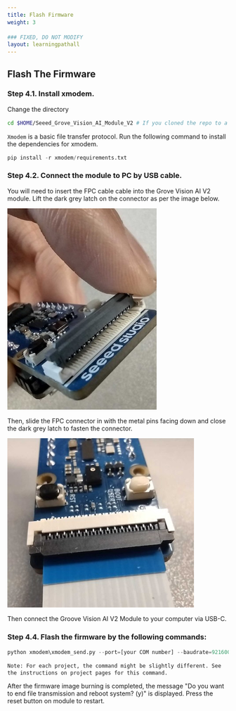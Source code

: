 ```yaml
---
title: Flash Firmware
weight: 3

### FIXED, DO NOT MODIFY
layout: learningpathall
---
```


## Flash The Firmware

### Step 4.1. Install xmodem.

Change the directory
```bash
cd $HOME/Seeed_Grove_Vision_AI_Module_V2 # If you cloned the repo to a different location replace $HOME with the path. 
```

`Xmodem` is a basic file transfer protocol. Run the following command to install the dependencies for xmodem. 

```python
pip install -r xmodem/requirements.txt
```

### Step 4.2. Connect the module to PC by USB cable.

You will need to insert the FPC cable cable into the Grove Vision AI V2 module. Lift the dark grey latch on the connector as per the image below.

![unlatched](./unlatched.jpg)

Then, slide the FPC connector in with the metal pins facing down and close the dark grey latch to fasten the connector. 

![latched](./latched.jpg)

Then connect the Groove Vision AI V2 Module to your computer via USB-C.

### Step 4.4. Flash the firmware by the following commands:

```python
python xmodem\xmodem_send.py --port=[your COM number] --baudrate=921600 --protocol=xmodem --file=we2_image_gen_local\output_case1_sec_wlcsp\output.img 
```

    Note: For each project, the command might be slightly different. See the instructions on project pages for this command.

After the firmware image burning is completed, the message "Do you want to end file transmission and reboot system? (y)" is displayed. Press the reset button on module to restart.
